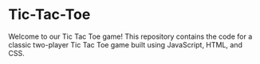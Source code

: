 # Tic-Tac-Toe
Welcome to our Tic Tac Toe game! This repository contains the code for a classic two-player Tic Tac Toe game built using JavaScript, HTML, and CSS.
